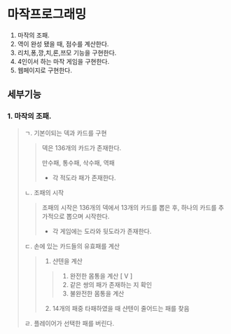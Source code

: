 마작프로그래밍
===============
1. 마작의 조패.
2. 역이 완성 됐을 때, 점수를 계산한다.
3. 리치,퐁,깡,치,론,쯔모 기능을 구현한다.
4. 4인이서 하는 마작 게임을 구현한다.
5. 웹페이지로 구현한다.

세부기능
--------------

### 1. 마작의 조패.
> ㄱ. 기본이되는 덱과 카드를 구현
> > 덱은 136개의 카드가 존재한다.
> >
> > 만수패, 통수패, 삭수패, 역패
> >
> > * 각 적도라 패가 존재한다. 
>
> ㄴ. 조패의 시작 
> > 조패의 시작은 136개의 덱에서 13개의 카드를 뽑은 후, 하나의 카드를 추가적으로 뽑으며 시작한다.
> > * 각 게임에는 도라와 뒷도라가 존재한다.
> 
> ㄷ. 손에 있는 카드들의 유효패를 계산
> 
> > 1) 샨텐을 계산
> > > 1. 완전한 몸통을 계산 [ V ]
> > > 2. 같은 쌍의 패가 존재하는 지 확인
> > > 3. 불완전한 몸통을 계산
> > 2) 14개의 패중 타패하였을 때 샨텐이 줄어드는 패를 찾음
> >
> 
>
> 
> ㄹ. 플레이어가 선택한 패를 버린다. 

